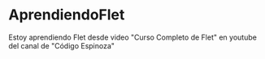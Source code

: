 # AprendiendoFlet
Estoy aprendiendo Flet desde video "Curso Completo de Flet" en youtube del canal de "Código Espinoza" 
